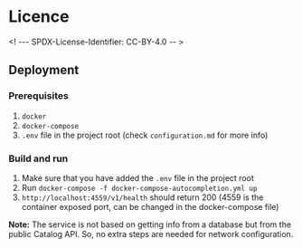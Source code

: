 # Licence

<! --- SPDX-License-Identifier: CC-BY-4.0  -- >

## Deployment

### Prerequisites

1. `docker`
2. `docker-compose`
3. `.env` file in the project root (check `configuration.md` for more info)

### Build and run

1. Make sure that you have added the `.env` file in the project root
2. Run `docker-compose -f docker-compose-autocompletion.yml up`
3. `http://localhost:4559/v1/health` should return 200 (4559 is the container exposed port, can be changed in the docker-compose file)

**Note:** The service is not based on getting info from a database but from the public Catalog API. So, no extra steps are needed for network configuration.
